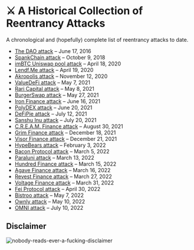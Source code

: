 # ⚔️ A Historical Collection of Reentrancy Attacks

A chronological and (hopefully) complete list of reentrancy attacks to date.

- [The DAO attack](https://medium.com/@zhongqiangc/smart-contract-reentrancy-thedao-f2da1d25180c) – June 17, 2016
- [SpankChain attack](https://medium.com/swlh/how-spankchain-got-hacked-af65b933393c) – October 9, 2018
- [imBTC Uniswap pool attack](https://defirate.com/imbtc-uniswap-hack) – April 18, 2020
- [Lendf.Me attack](https://slowmist.medium.com/slowmist-details-of-lendf-me-reentrancy-attack-3e168ab5f2b1) – April 19, 2020
- [Akropolis attack](https://peckshield.medium.com/akropolis-incident-root-cause-analysis-c11ee59e05d4) – November 12, 2020
- [ValueDeFi attack](https://inspexco.medium.com/value-defis-invalid-share-calculation-exploit-in-depth-analysis-1c8f97c1416e) – May 7, 2021
- [Rari Capital attack](https://nipunp.medium.com/5-8-21-rari-capital-exploit-timeline-analysis-8beda31cbc1a) – May 8, 2021
- [BurgerSwap attack](https://quillhashteam.medium.com/burgerswap-flash-loan-attack-analysis-888b1911daef) – May 27, 2021
- [Iron Finance attack](https://thedefiant.io/not-just-a-bank-run-new-evidence-shows-iron-finance-crashed-due-to-code-exploit) – June 16, 2021
- [PolyDEX attack](https://polydex.medium.com/plx-locker-smart-contract-incident-post-mortem-75342124a3e8) – June 20, 2021
- [DeFiPie attack](https://medium.com/defipie/hacking-investigation-85e07454f1c9) – July 12, 2021
- [Sanshu Inu attack](https://sanshunft.medium.com/woofdate-2-2-0-keanu-compensation-mfund-rebase-update-bcac09707e19) – July 20, 2021
- [C.R.E.A.M. Finance attack](https://inspexco.medium.com/reentrancy-attack-on-cream-finance-incident-analysis-1c629686b6f5) – August 30, 2021
- [Grim Finance attack](https://rekt.news/grim-finance-rekt) – December 18, 2021
- [Visor Finance attack](https://medium.com/visorfinance/post-mortem-for-vvisr-staking-contract-exploit-and-upcoming-migration-7920e1dee55a) – December 21, 2021
- [HypeBears attack](https://blocksecteam.medium.com/when-safemint-becomes-unsafe-lessons-from-the-hypebears-security-incident-2965209bda2a) – February 3, 2022
- [Bacon Protocol attack](https://coincodecap.com/bacon-protocol-hacked-reportedly-1m-lost) – March 5, 2022
- [Paraluni attack](https://coincodecap.com/paraluni-hacked-reportedly-1-7m-lost) – March 13, 2022
- [Hundred Finance attack](https://twitter.com/danielvf/status/1503756428212936710) – March 15, 2022
- [Agave Finance attack](https://twitter.com/Mudit__Gupta/status/1503783633877827586) – March 16, 2022
- [Revest Finance attack](https://slowmist.medium.com/revest-finance-incident-analysis-6fcd9b6be207) – March 27, 2022
- [Voltage Finance attack](https://rekt.news/voltage-finance-rekt) – March 31, 2022
- [Fei Protocol attack](https://certik.medium.com/fei-protocol-incident-analysis-8527440696cc) – April 30, 2022
- [Bistroo attack](https://bistroo.medium.com/post-incident-review-bist-single-asset-staking-binancesmartchain-security-breach-5194590605f) – May 7, 2022
- [Ownly attack](https://twitter.com/ownlyio/status/1524362090940895234) – May 10, 2022
- [OMNI attack](https://twitter.com/BlockSecTeam/status/1546141457933025280) – July 10, 2022

## Disclaimer

![nobody-reads-ever-a-fucking-disclaimer](https://user-images.githubusercontent.com/25297591/167394075-1813e258-3b03-4bc8-9305-69126a07d57e.png)
